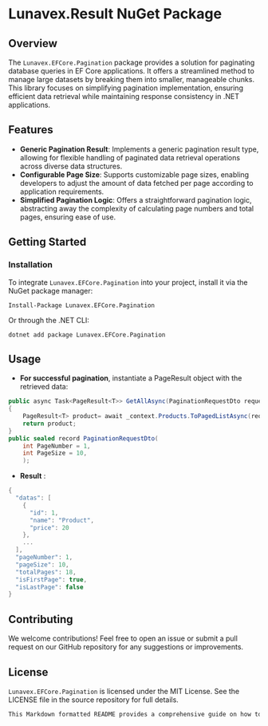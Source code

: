 # Lunavex.Result NuGet Package

## Overview
The `Lunavex.EFCore.Pagination` package provides a solution for paginating database queries in EF Core applications. It offers a streamlined method to manage large datasets by breaking them into smaller, manageable chunks. This library focuses on simplifying pagination implementation, ensuring efficient data retrieval while maintaining response consistency in .NET applications.

## Features
- **Generic Pagination Result**: Implements a generic pagination result type, allowing for flexible handling of paginated data retrieval operations across diverse data structures.
- **Configurable Page Size**: Supports customizable page sizes, enabling developers to adjust the amount of data fetched per page according to application requirements.
- **Simplified Pagination Logic**: Offers a straightforward pagination logic, abstracting away the complexity of calculating page numbers and total pages, ensuring ease of use.

## Getting Started

### Installation
To integrate `Lunavex.EFCore.Pagination` into your project, install it via the NuGet package manager:

```plaintext
Install-Package Lunavex.EFCore.Pagination
```

Or through the .NET CLI:
```plaintext
dotnet add package Lunavex.EFCore.Pagination
```

## Usage
- **For successful pagination**,  instantiate a PageResult object with the retrieved data:

```csharp
public async Task<PageResult<T>> GetAllAsync(PaginationRequestDto request)
{
    PageResult<T> product= await _context.Products.ToPagedListAsync(request.PageNumber, request.PageSize);
    return product;
}
public sealed record PaginationRequestDto(
    int PageNumber = 1,
    int PageSize = 10,
    );
```

- **Result** :
```csharp
{
  "datas": [
    {
      "id": 1,
      "name": "Product",
      "price": 20
    },
    ...
  ],
  "pageNumber": 1,
  "pageSize": 10,
  "totalPages": 18,
  "isFirstPage": true,
  "isLastPage": false
}
```

## Contributing
We welcome contributions! Feel free to open an issue or submit a pull request on our GitHub repository for any suggestions or improvements.

## License
`Lunavex.EFCore.Pagination` is licensed under the MIT License. See the LICENSE file in the source repository for full details.

```rust
This Markdown formatted README provides a comprehensive guide on how to use the `Lunavex.EFCore.Pagination` package, suitable for your project's repository or documentation.

```